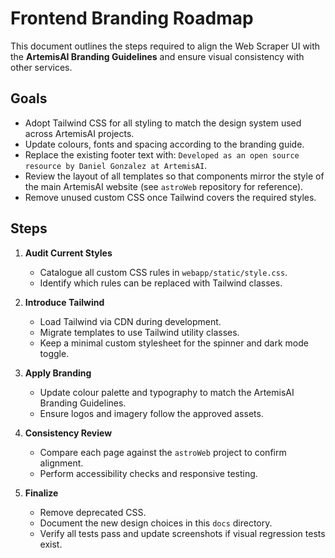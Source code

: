 # Frontend Branding Roadmap

This document outlines the steps required to align the Web Scraper UI with the
**ArtemisAI Branding Guidelines** and ensure visual consistency with other
services.

## Goals

- Adopt Tailwind CSS for all styling to match the design system used across
  ArtemisAI projects.
- Update colours, fonts and spacing according to the branding guide.
- Replace the existing footer text with: `Developed as an open source resource by
  Daniel Gonzalez at ArtemisAI`.
- Review the layout of all templates so that components mirror the style of the
  main ArtemisAI website (see `astroWeb` repository for reference).
- Remove unused custom CSS once Tailwind covers the required styles.

## Steps

1. **Audit Current Styles**
   - Catalogue all custom CSS rules in `webapp/static/style.css`.
   - Identify which rules can be replaced with Tailwind classes.

2. **Introduce Tailwind**
   - Load Tailwind via CDN during development.
   - Migrate templates to use Tailwind utility classes.
   - Keep a minimal custom stylesheet for the spinner and dark mode toggle.

3. **Apply Branding**
   - Update colour palette and typography to match the
     ArtemisAI Branding Guidelines.
   - Ensure logos and imagery follow the approved assets.

4. **Consistency Review**
   - Compare each page against the `astroWeb` project to confirm alignment.
   - Perform accessibility checks and responsive testing.

5. **Finalize**
   - Remove deprecated CSS.
   - Document the new design choices in this `docs` directory.
   - Verify all tests pass and update screenshots if visual regression tests
     exist.

